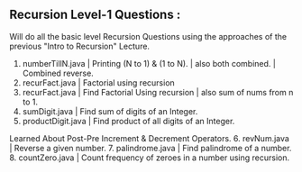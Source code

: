 ## Recursion Level-1 Questions :

Will do all the basic level Recursion Questions using the approaches
of the previous "Intro to Recursion" Lecture.

1. numberTillN.java | Printing (N to 1) & (1 to N). | also both combined. | Combined reverse.
2. recurFact.java  | Factorial using recursion
3. recurFact.java  | Find Factorial Using recursion | also sum of nums from n to 1.
4. sumDigit.java   | Find sum of digits of an Integer.
5. productDigit.java | Find product of all digits of an Integer.

Learned About Post-Pre Increment & Decrement Operators.
6. revNum.java  | Reverse a given number.
7. palindrome.java | Find palindrome of a number.
8. countZero.java  | Count frequency of zeroes in a number using recursion.